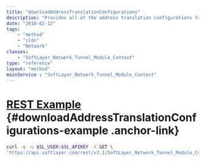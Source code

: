 ```yaml
---
title: "downloadAddressTranslationConfigurations"
description: "Provides all of the address translation configurations for an IPSec VPN tunnel in a text file "
date: "2018-02-12"
tags:
    - "method"
    - "sldn"
    - "Network"
classes:
    - "SoftLayer_Network_Tunnel_Module_Context"
type: "reference"
layout: "method"
mainService : "SoftLayer_Network_Tunnel_Module_Context"
---
```


# [REST Example](#downloadAddressTranslationConfigurations-example) <a href="/article/rest/"><i class="fas fa-question"></i></a> {#downloadAddressTranslationConfigurations-example .anchor-link} 
```bash
curl -g -u $SL_USER:$SL_APIKEY -X GET \
'https://api.softlayer.com/rest/v3.1/SoftLayer_Network_Tunnel_Module_Context/{SoftLayer_Network_Tunnel_Module_ContextID}/downloadAddressTranslationConfigurations'
```
